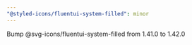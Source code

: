```yaml
---
"@styled-icons/fluentui-system-filled": minor
---
```


Bump @svg-icons/fluentui-system-filled from 1.41.0 to 1.42.0
